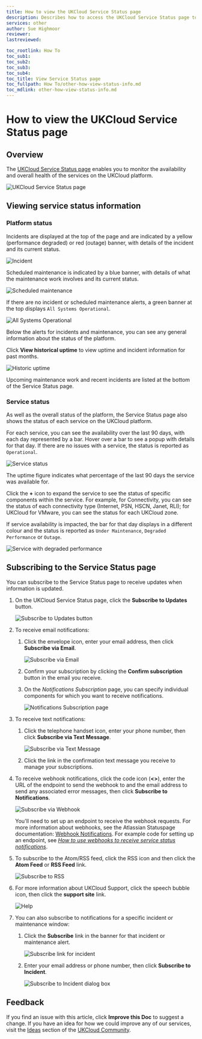 ```yaml
---
title: How to view the UKCloud Service Status page
description: Describes how to access the UKCloud Service Status page to view information on the status of the services on the platform
services: other
author: Sue Highmoor
reviewer:
lastreviewed: 

toc_rootlink: How To
toc_sub1: 
toc_sub2:
toc_sub3:
toc_sub4:
toc_title: View Service Status page
toc_fullpath: How To/other-how-view-status-info.md
toc_mdlink: other-how-view-status-info.md
---
```


# How to view the UKCloud Service Status page

## Overview

The [UKCloud Service Status page](https://status.ukcloud.com) enables you to monitor the availability and overall health of the services on the UKCloud platform.

![UKCloud Service Status page](images/other-status-page.png)

## Viewing service status information

### Platform status

Incidents are displayed at the top of the page and are indicated by a yellow (performance degraded) or red (outage) banner, with details of the incident and its current status.

![Incident](images/other-status-incident.png)

Scheduled maintenance is indicated by a blue banner, with details of what the maintenance work involves and its current status.

![Scheduled maintenance](images/other-status-maintenance.png)

If there are no incident or scheduled maintenance alerts, a green banner at the top displays `All Systems Operational`.

![All Systems Operational](images/other-status-all-operational.png)

Below the alerts for incidents and maintenance, you can see any general information about the status of the platform.

Click **View historical uptime** to view uptime and incident information for past months.

![Historic uptime](images/other-status-history.png)

Upcoming maintenance work and recent incidents are listed at the bottom of the Service Status page.

### Service status

As well as the overall status of the platform, the Service Status page also shows the status of each service on the UKCloud platform.

For each service, you can see the availability over the last 90 days, with each day represented by a bar. Hover over a bar to see a popup with details for that day. If there are no issues with a service, the status is reported as `Operational`.

![Service status](images/other-status-service.png)

The uptime figure indicates what percentage of the last 90 days the service was available for.

Click the **+** icon to expand the service to see the status of specific components within the service. For example, for Connectivity, you can see the status of each connectivity type (Internet, PSN, HSCN, Janet, RLI); for UKCloud for VMware, you can see the status for each UKCloud zone.

If service availability is impacted, the bar for that day displays in a different colour and the status is reported as `Under Maintenance`, `Degraded Performance` or `Outage`.

![Service with degraded performance](images/other-status-outage.png)

## Subscribing to the Service Status page

You can subscribe to the Service Status page to receive updates when information is updated.

1. On the UKCloud Service Status page, click the **Subscribe to Updates** button.

    ![Subscribe to Updates button](images/other-status-btn-subscribe.png)

2. To receive email notifications:

    1. Click the envelope icon, enter your email address, then click **Subscribe via Email**.

        ![Subscribe via Email](images/other-status-notification-email.png)

    2. Confirm your subscription by clicking the **Confirm subscription** button in the email you receive.

    3. On the *Notifications Subscription* page, you can specify individual components for which you want to receive notifications.

        ![Notifications Subscription page](images/other-status-subscriptions.png)

3. To receive text notifications:

    1. Click the telephone handset icon, enter your phone number, then click **Subscribe via Text Message**.

        ![Subscribe via Text Message](images/other-status-notification-text.png)

    2. Click the link in the confirmation text message you receive to manage your subscriptions.

4. To receive webhook notifications, click the code icon (**<>**), enter the URL of the endpoint to send the webhook to and the email address to send any associated error messages, then click **Subscribe to Notifications**.

    ![Subscribe via Webhook](images/other-status-notification-webhook.png)

    You'll need to set up an endpoint to receive the webhook requests. For more information about webhooks, see the Atlassian Statuspage documentation: [Webhook Notifications](https://help.statuspage.io/help/webhook-notifications). For example code for setting up an endpoint, see [*How to use webhooks to receive service status notifications*](other-how-use-webhooks.md).

5. To subscribe to the Atom/RSS feed, click the RSS icon and then click the **Atom Feed** or **RSS Feed** link.

    ![Subscribe to RSS](images/other-status-notification-rss.png)

6. For more information about UKCloud Support, click the speech bubble icon, then click the **support site** link.

    ![Help](images/other-status-help.png)

7. You can also subscribe to notifications for a specific incident or maintenance window:

    1. Click the **Subscribe** link in the banner for that incident or maintenance alert.

        ![Subscribe link for incident](images/other-status-incident-subscribe.png)

    2. Enter your email address or phone number, then click **Subscribe to Incident**.

        ![Subscribe to Incident dialog box](images/other-status-subscribe-incident.png)

## Feedback

If you find an issue with this article, click **Improve this Doc** to suggest a change. If you have an idea for how we could improve any of our services, visit the [Ideas](https://community.ukcloud.com/ideas) section of the [UKCloud Community](https://community.ukcloud.com).
